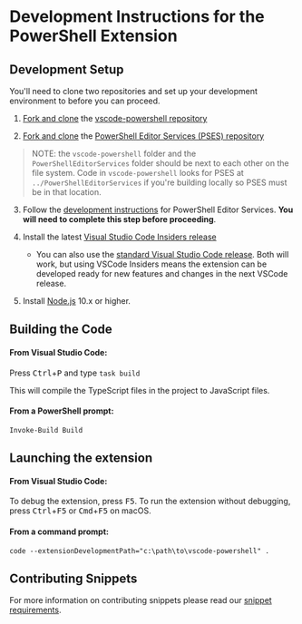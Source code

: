 # Development Instructions for the PowerShell Extension

## Development Setup

You'll need to clone two repositories and set up your development environment
to before you can proceed.

1. [Fork and clone](https://help.github.com/articles/fork-a-repo/) the [vscode-powershell repository](https://github.com/PowerShell/vscode-powershell)

2. [Fork and clone](https://help.github.com/articles/fork-a-repo/) the [PowerShell Editor Services (PSES) repository](https://github.com/PowerShell/PowerShellEditorServices)

> NOTE: the `vscode-powershell` folder and the `PowerShellEditorServices` folder should be next to each other on the file system. Code in `vscode-powershell` looks for PSES at `../PowerShellEditorServices` if you're building locally so PSES must be in that location.

3. Follow the [development instructions](https://github.com/PowerShell/PowerShellEditorServices#development) for PowerShell Editor Services. **You will need to complete this step before proceeding**.

4. Install the latest [Visual Studio Code Insiders release](https://code.visualstudio.com/insiders)
    - You can also use the [standard Visual Studio Code release](https://code.visualstudio.com/). Both will work, but using VSCode
    Insiders means the extension can be developed ready for new features
    and changes in the next VSCode release.

5. Install [Node.js](https://nodejs.org/en/) 10.x or higher.

## Building the Code

#### From Visual Studio Code:

Press <kbd>Ctrl</kbd>+<kbd>P</kbd> and type `task build`

This will compile the TypeScript files in the project to JavaScript files.

#### From a PowerShell prompt:

```
Invoke-Build Build
```

## Launching the extension

#### From Visual Studio Code:

To debug the extension, press <kbd>F5</kbd>.  To run the extension without debugging,
press <kbd>Ctrl</kbd>+<kbd>F5</kbd> or <kbd>Cmd</kbd>+<kbd>F5</kbd> on macOS.

#### From a command prompt:

```
code --extensionDevelopmentPath="c:\path\to\vscode-powershell" .
```

## Contributing Snippets

For more information on contributing snippets please read our [snippet requirements](https://github.com/PowerShell/vscode-powershell/blob/master/docs/community_snippets.md#contributing). 
